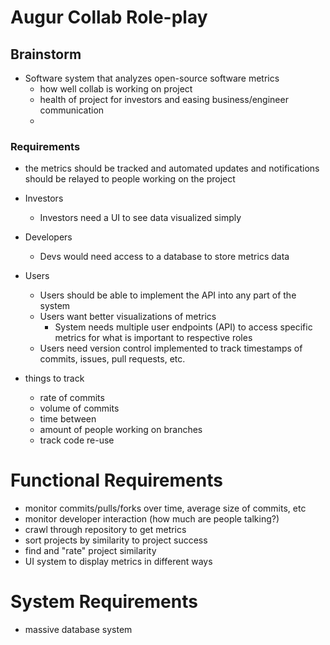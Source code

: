 # Augur Collab Role-play

## Brainstorm
- Software system that analyzes open-source software metrics
    - how well collab is working on project
    - health of project for investors and easing business/engineer communication
    -

### Requirements
- the metrics should be tracked and automated updates and notifications should be relayed to people working on the project
- Investors
    - Investors need a UI to see data visualized simply
- Developers
    - Devs would need access to a database to store metrics data
- Users
    - Users should be able to implement the API into any part of the system
    - Users want better visualizations of metrics
        - System needs multiple user endpoints (API) to access specific metrics for what is important to respective roles
    - Users need version control implemented to track timestamps of commits, issues, pull requests, etc.

- things to track
    - rate of commits
    - volume of commits
    - time between
    - amount of people working on branches
    - track code re-use

# Functional Requirements

- monitor commits/pulls/forks over time, average size of commits, etc
- monitor developer interaction (how much are people talking?)
- crawl through repository to get metrics
- sort projects by similarity to project success
- find and "rate" project similarity
- UI system to display metrics in different ways

# System Requirements

- massive database system
